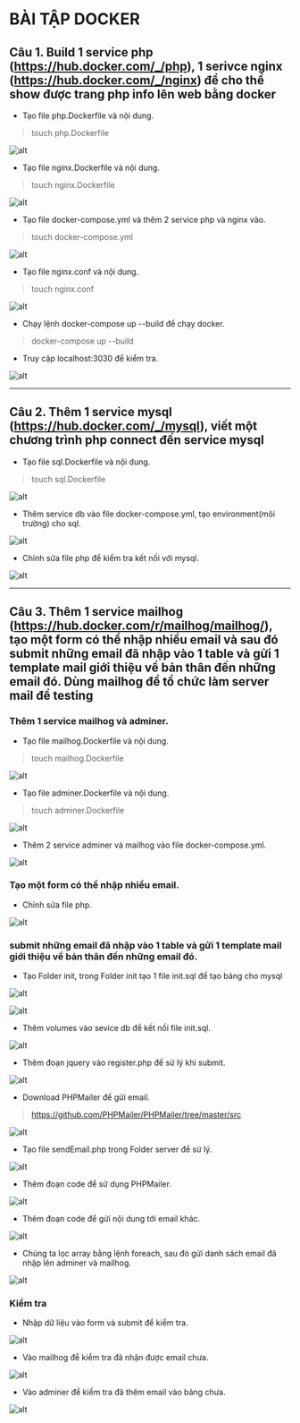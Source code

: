 # BÀI TẬP DOCKER

## Câu 1. Build 1 service php (https://hub.docker.com/_/php), 1 serivce nginx (https://hub.docker.com/_/nginx) để cho thể show được trang php info lên web bằng docker

* Tạo file php.Dockerfile và nội dung.

> touch php.Dockerfile

![alt](./images/Selection_001.png)

* Tạo file nginx.Dockerfile và nội dung.

> touch nginx.Dockerfile

![alt](./images/Selection_002.png)

* Tạo file docker-compose.yml và thêm 2 service php và nginx vào.

> touch docker-compose.yml

![alt](./images/Selection_003.png)

* Tạo file nginx.conf và nội dung.

> touch nginx.conf

![alt](./images/Selection_004.png)

* Chạy lệnh docker-compose up --build để chạy docker.

> docker-compose up --build

* Truy cập localhost:3030 để kiểm tra.

![alt](./images/Selection_005.png)


*** 

## Câu 2. Thêm 1 service mysql (https://hub.docker.com/_/mysql), viết một chương trình php connect đến service mysql


* Tạo file sql.Dockerfile và nội dung.

> touch sql.Dockerfile

![alt](./images/Selection_006.png)

* Thêm service db vào file docker-compose.yml, tạo environment(môi trường) cho sql.

![alt](./images/Selection_007.png)

* Chỉnh sửa file php để kiểm tra kết nối với mysql.

![alt](./images/Selection_008.png)

***

## Câu 3. Thêm 1 service mailhog (https://hub.docker.com/r/mailhog/mailhog/), tạo một form có thể nhập nhiều email và sau đó submit  những email đã nhập vào 1 table và gửi  1 template mail giới thiệu về bản thân đến những email đó. Dùng mailhog để tổ chức làm server mail để testing

### Thêm 1 service mailhog và adminer.
* Tạo file mailhog.Dockerfile và nội dung.

> touch mailhog.Dockerfile

![alt](./images/Selection_009.png)

* Tạo file adminer.Dockerfile và nội dung.

> touch adminer.Dockerfile

![alt](./images/Selection_010.png)

* Thêm 2 service adminer và mailhog vào file docker-compose.yml.

![alt](./images/Selection_011.png)

### Tạo một form có thể nhập nhiều email.

* Chỉnh sửa file php.

![alt](./images/Selection_012.png)

### submit những email đã nhập vào 1 table và gửi 1 template mail giới thiệu về bản thân đến những email đó.

* Tạo Folder init, trong Folder init tạo 1 file init.sql để tạo bảng cho mysql

![alt](./images/Selection_013.png)

![alt](./images/Selection_014.png)

* Thêm volumes vào sevice db để kết nối file init.sql.

![alt](./images/Selection_015.png)

* Thêm đoạn jquery vào register.php để sử lý khi submit.

![alt](./images/Selection_018.png)

* Download PHPMailer để  gửi email.

> https://github.com/PHPMailer/PHPMailer/tree/master/src
 
![alt](./images/Selection_016.png)

* Tạo file sendEmail.php trong Folder server để sử lý.

![alt](./images/Selection_017.png)

* Thêm đoạn code để sử dụng PHPMailer.

![alt](./images/Selection_019.png)

* Thêm đoạn code để gửi nội dung tới email khác.

![alt](./images/Selection_020.png)

* Chúng ta lọc array bằng lệnh foreach, sau đó gửi danh sách email đã nhập lên adminer và mailhog.

![alt](./images/Selection_021.png)

### Kiểm tra 

* Nhập dữ liệu vào form và submit để kiểm tra.

![alt](./images/Selection_022.png)

* Vào mailhog để kiểm tra đã nhận được email chưa.

![alt](./images/Selection_023.png)

* Vào adminer để kiểm tra đã thêm email vào bảng chưa.

![alt](./images/Selection_024.png)
